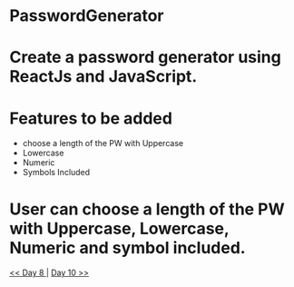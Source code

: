 # PasswordGenerator

# Create a password generator using ReactJs and JavaScript.

# Features to be added

- choose a length of the PW with Uppercase
- Lowercase
- Numeric
- Symbols Included

# User can choose a length of the PW with Uppercase, Lowercase, Numeric and symbol included.

[<< Day 8 ](../Day_08_States/Day_08_States.md) | [ Day 10 >> ](../Day_10_Memory_Game/Day_10_Memory_Game.md)
